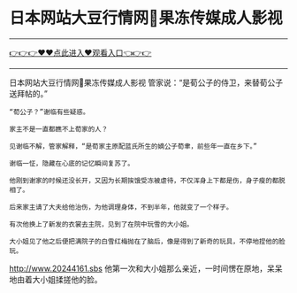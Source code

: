 # 日本网站大豆行情网果冻传媒成人影视

<hr/><a href="https://github.com/hagrv/fans/issues/1">👉👉👉♥♥点此进入♥观看入口👈👉👉</a><hr/>

日本网站大豆行情网果冻传媒成人影视
 管家说：“是荀公子的侍卫，来替荀公子送拜帖的。”

    “荀公子？”谢临有些疑惑。

    家主不是一直都瞧不上荀家的人？

    见谢临不解，管家解释，“是荀家主原配蓝氏所生的嫡公子荀聿，前些年一直在乡下。”

    谢临一怔，隐藏在心底的记忆瞬间复苏了。

    他刚到谢家的时候还没长开，又因为长期挨饿受冻被虐待，不仅浑身上下都是伤，身子瘦的都脱相了。

    后来家主请了大夫给他治伤，为他调理身体，不到半年，他就变了一个样子。

    有次他换上了新发的衣裳去主院，见到了在院中玩雪的大小姐。

    大小姐见了他之后便把满院子的白雪红梅抛在了脑后，像是得到了新奇的玩具，不停地捏他的脸玩。
http://www.20244161.sbs
    他第一次和大小姐那么亲近，一时间愣在原地，呆呆地由着大小姐揉搓他的脸。
